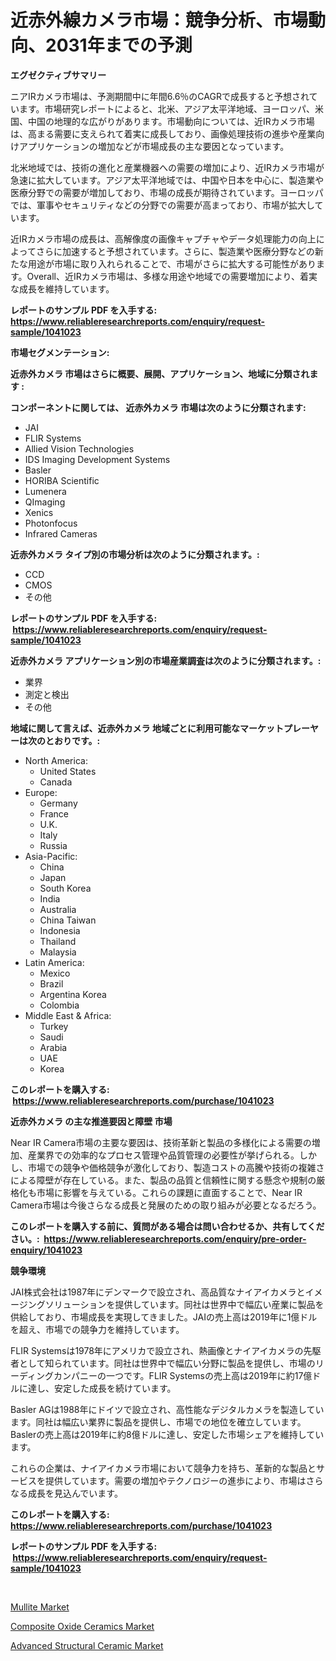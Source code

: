 <p><h1>近赤外線カメラ市場：競争分析、市場動向、2031年までの予測</h1></p><p><strong>エグゼクティブサマリー</strong></p>
<p><p>ニアIRカメラ市場は、予測期間中に年間6.6％のCAGRで成長すると予想されています。市場研究レポートによると、北米、アジア太平洋地域、ヨーロッパ、米国、中国の地理的な広がりがあります。市場動向については、近IRカメラ市場は、高まる需要に支えられて着実に成長しており、画像処理技術の進歩や産業向けアプリケーションの増加などが市場成長の主な要因となっています。</p><p>北米地域では、技術の進化と産業機器への需要の増加により、近IRカメラ市場が急速に拡大しています。アジア太平洋地域では、中国や日本を中心に、製造業や医療分野での需要が増加しており、市場の成長が期待されています。ヨーロッパでは、軍事やセキュリティなどの分野での需要が高まっており、市場が拡大しています。</p><p>近IRカメラ市場の成長は、高解像度の画像キャプチャやデータ処理能力の向上によってさらに加速すると予想されています。さらに、製造業や医療分野などの新たな用途が市場に取り入れられることで、市場がさらに拡大する可能性があります。Overall、近IRカメラ市場は、多様な用途や地域での需要増加により、着実な成長を維持しています。</p></p>
<p><strong>レポートのサンプル PDF を入手する: <a href="https://www.reliableresearchreports.com/enquiry/request-sample/1041023">https://www.reliableresearchreports.com/enquiry/request-sample/1041023</a></strong></p>
<p><strong>市場セグメンテーション:</strong></p>
<p><strong> 近赤外カメラ 市場はさらに概要、展開、アプリケーション、地域に分類されます :</strong></p>
<p><strong>コンポーネントに関しては、 近赤外カメラ 市場は次のように分類されます: &nbsp;</strong></p>
<p><ul><li>JAI</li><li>FLIR Systems</li><li>Allied Vision Technologies</li><li>IDS Imaging Development Systems</li><li>Basler</li><li>HORIBA Scientific</li><li>Lumenera</li><li>QImaging</li><li>Xenics</li><li>Photonfocus</li><li>Infrared Cameras</li></ul></p>
<p><strong> 近赤外カメラ タイプ別の市場分析は次のように分類されます。:</strong></p>
<p><ul><li>CCD</li><li>CMOS</li><li>その他</li></ul></p>
<p><strong>レポートのサンプル PDF を入手する: &nbsp;<a href="https://www.reliableresearchreports.com/enquiry/request-sample/1041023">https://www.reliableresearchreports.com/enquiry/request-sample/1041023</a></strong></p>
<p><strong> 近赤外カメラ アプリケーション別の市場産業調査は次のように分類されます。:</strong></p>
<p><ul><li>業界</li><li>測定と検出</li><li>その他</li></ul></p>
<p><strong>地域に関して言えば、近赤外カメラ 地域ごとに利用可能なマーケットプレーヤーは次のとおりです。:</strong></p>
<p><ul>
    <li>
        North America:
        <ul>
            <li>United States</li>
            <li>Canada</li>
        </ul>
    </li>
    <li>
        Europe:
        <ul>
            <li>Germany</li>
            <li>France</li>
            <li>U.K.</li>
            <li>Italy</li>
            <li>Russia</li>
        </ul>
    </li>
    <li>
        Asia-Pacific:
        <ul>
            <li>China</li>
            <li>Japan</li>
            <li>South Korea</li>
            <li>India</li>
            <li>Australia</li>
            <li>China Taiwan</li>
            <li>Indonesia</li>
            <li>Thailand</li>
            <li>Malaysia</li>
        </ul>
    </li>
    <li>
        Latin America:
        <ul>
            <li>Mexico</li>
            <li>Brazil</li>
            <li>Argentina Korea</li>
            <li>Colombia</li>
        </ul>
    </li>
    <li>
        Middle East & Africa:
        <ul>
            <li>Turkey</li>
            <li>Saudi</li>
            <li>Arabia</li>
            <li>UAE</li>
            <li>Korea</li>
        </ul>
    </li>
    </ul></p>
<p><strong>このレポートを購入する: &nbsp;<a href="https://www.reliableresearchreports.com/purchase/1041023">https://www.reliableresearchreports.com/purchase/1041023</a></strong></p>
<p><strong>近赤外カメラ の主な推進要因と障壁 市場</strong></p>
<p><p>Near IR Camera市場の主要な要因は、技術革新と製品の多様化による需要の増加、産業界での効率的なプロセス管理や品質管理の必要性が挙げられる。しかし、市場での競争や価格競争が激化しており、製造コストの高騰や技術の複雑さによる障壁が存在している。また、製品の品質と信頼性に関する懸念や規制の厳格化も市場に影響を与えている。これらの課題に直面することで、Near IR Camera市場は今後さらなる成長と発展のための取り組みが必要となるだろう。</p></p>
<p><strong>このレポートを購入する前に、質問がある場合は問い合わせるか、共有してください。:&nbsp; <a href="https://www.reliableresearchreports.com/enquiry/pre-order-enquiry/1041023">https://www.reliableresearchreports.com/enquiry/pre-order-enquiry/1041023</a></strong></p>
<p><strong>競争環境</strong></p>
<p><p>JAI株式会社は1987年にデンマークで設立され、高品質なナイアイカメラとイメージングソリューションを提供しています。同社は世界中で幅広い産業に製品を供給しており、市場成長を実現してきました。JAIの売上高は2019年に1億ドルを超え、市場での競争力を維持しています。</p><p>FLIR Systemsは1978年にアメリカで設立され、熱画像とナイアイカメラの先駆者として知られています。同社は世界中で幅広い分野に製品を提供し、市場のリーディングカンパニーの一つです。FLIR Systemsの売上高は2019年に約17億ドルに達し、安定した成長を続けています。</p><p>Basler AGは1988年にドイツで設立され、高性能なデジタルカメラを製造しています。同社は幅広い業界に製品を提供し、市場での地位を確立しています。Baslerの売上高は2019年に約8億ドルに達し、安定した市場シェアを維持しています。</p><p>これらの企業は、ナイアイカメラ市場において競争力を持ち、革新的な製品とサービスを提供しています。需要の増加やテクノロジーの進歩により、市場はさらなる成長を見込んでいます。</p></p>
<p><strong>このレポートを購入する: &nbsp; <a href="https://www.reliableresearchreports.com/purchase/1041023">https://www.reliableresearchreports.com/purchase/1041023</a></strong></p>
<p><strong>レポートのサンプル PDF を入手する: &nbsp;<a href="https://www.reliableresearchreports.com/enquiry/request-sample/1041023">https://www.reliableresearchreports.com/enquiry/request-sample/1041023</a></strong><strong></strong></p>
<p>&nbsp;</p>
<p><p><a href="https://view.publitas.com/reportprime-1/mullite-market-analysis-and-market-size-global-industry-overview-market-segmentation-and-forecast-2023-to-2030/">Mullite Market</a></p><p><a href="https://view.publitas.com/reportprime-1/composite-oxide-ceramics-market-size-market-trends-and-growth-outlook-forecasted-for-period-from-2023-to-2030/">Composite Oxide Ceramics Market</a></p><p><a href="https://view.publitas.com/reportprime-1/advanced-structural-ceramic-market-size-and-growth-market-segmentation-regional-and-country-breakdowns-and-market-trends-for-period-from-2023-2030/">Advanced Structural Ceramic Market</a></p></p>